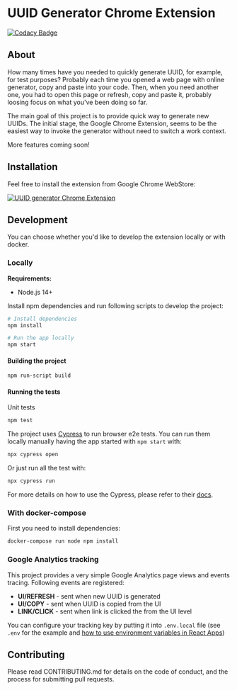 # UUID Generator Chrome Extension

[![Codacy Badge](https://app.codacy.com/project/badge/Grade/f6e975f002f0452b997f0d137ec60256)](https://www.codacy.com/gh/eps90/uuid-generator-chrome-extension/dashboard?utm_source=github.com&amp;utm_medium=referral&amp;utm_content=eps90/uuid-generator-chrome-extension&amp;utm_campaign=Badge_Grade)

## About

How many times have you needed to quickly generate UUID, for example, for test purposes?
Probably each time you opened a web page with online generator, copy and paste into your code. 
Then, when you need another one, you had to open this page or refresh, copy and paste it, probably loosing focus on what you've been doing so far.

The main goal of this project is to provide quick way to generate new UUIDs. 
The initial stage, the Google Chrome Extension, seems to be the easiest way to invoke the generator without need to switch a work context.

More features coming soon!

## Installation

Feel free to install the extension from Google Chrome WebStore:

[![UUID generator Chrome Extension](https://storage.googleapis.com/web-dev-uploads/image/WlD8wC6g8khYWPJUsQceQkhXSlv1/UV4C4ybeBTsZt43U4xis.png)](https://chrome.google.com/webstore/detail/uuid-generator/nflgkajcbjiooanofomjjaagkaednbel) 

## Development

You can choose whether you'd like to develop the extension locally or with docker.

### Locally

**Requirements:**

* Node.js 14+

Install npm dependencies and run following scripts to develop the project:
```bash
# Install dependencies
npm install

# Run the app locally
npm start
```

#### Building the project

```bash
npm run-script build
```

#### Running the tests
Unit tests
```bash
npm test
```

The project uses [Cypress](https://www.cypress.io/) to run browser e2e tests. 
You can run them locally manually having the app started with `npm start` with:
```bash
npx cypress open
```
Or just run all the test with:
```bash
npx cypress run
```

For more details on how to use the Cypress, please refer to their [docs](https://docs.cypress.io/guides/guides/command-line).

### With docker-compose

First you need to install dependencies:

```bash
docker-compose run node npm install
```

### Google Analytics tracking

This project provides a very simple Google Analytics page views and events tracing.
Following events are registered:

* **UI/REFRESH** - sent when new UUID is generated
* **UI/COPY** - sent when UUID is copied from the UI
* **LINK/CLICK** - sent when link is clicked the from the UI level

You can configure your tracking key by putting it into `.env.local` file (see `.env` for the example and [how to use environment variables in React Apps](https://create-react-app.dev/docs/adding-custom-environment-variables))
## Contributing
Please read CONTRIBUTING.md for details on the code of conduct, and the process for submitting pull requests.
